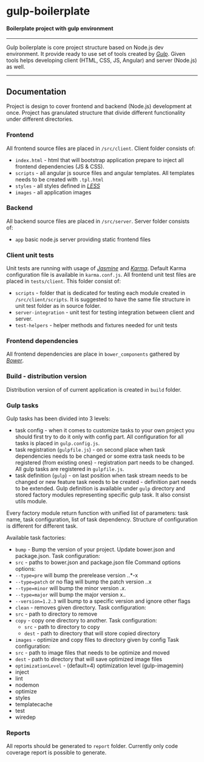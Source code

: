 # gulp-boilerplate

#### Boilerplate project with gulp environment

---

Gulp boilerplate is core project structure based on Node.js dev environment. It provide ready to use set of tools
created by [*Gulp*](https://github.com/gulpjs/gulp).
Given tools helps developing client (HTML, CSS, JS, Angular) and server (Node.js) as well.

---

## Documentation

Project is design to cover frontend and backend (Node.js) development at once. Project has granulated structure
that divide different functionality under different directories.

### Frontend
All frontend source files are placed in `/src/client`.
Client folder consists of:
 - `index.html` - html that will bootstrap application prepare to inject all frontend dependencies (JS & CSS).
 - `scripts` - all angular js source files and angular templates. All templates needs to be created with `.tpl.html`
 - `styles` - all styles defined in [*LESS*](https://github.com/less)
 - `images` - all application images

### Backend
All backend source files are placed in `/src/server`.
Server folder consists of:
 - `app` basic node.js server providing static frontend files

### Client unit tests
Unit tests are running with usage of [*Jasmine*](https://github.com/jasmine/jasmine) and
[*Karma*](https://github.com/karma-runner/karma).
Default Karma configuration file is available in `karma.conf.js`.
All frontend unit test files are placed in `tests/client`. This folder consist of:
 - `scripts` - folder that is dedicated for testing each module created in `/src/client/scripts`. It is suggested to have
 the same file structure in unit test folder as in source folder.
 - `server-integration` - unit test for testing integration between client and server.
 - `test-helpers` - helper methods and fixtures needed for unit tests

### Frontend dependencies
All frontend dependencies are place in `bower_components` gathered by [*Bower*](https://github.com/bower/bower).

### Build - distribution version
Distribution version of of current application is created in `build` folder.
 
### Gulp tasks
Gulp tasks has been divided into 3 levels:
 - task config - when it comes to customize tasks to your own project you should first try to do it 
 only with config part. All configuration for all tasks is placed in `gulp.config.js`.
 - task registration (`gulpfile.js`) - on second place when task dependencies needs to be changed or some extra task 
 needs to be registered (from existing ones) - registration part needs to be changed.
 All gulp tasks are registered in `gulpfile.js`.
 - task definition (`gulp`) - on last position when task stream needs to be changed or new feature task needs
 to be created - definition part needs to be extended. Gulp definition is available under `gulp` directory and
 stored factory modules representing specific gulp task. It also consist utils module. 


Every factory module return function with unified list of parameters: task name, task configuration,
list of task dependency. Structure of configuration is different for different task.
 
Available task factories:
 - `bump` - Bump the version of your project. Update bower.json and package.json.
 Task configuration:
  - `src` - paths to bower.json and package.json file
 Command options options:
  - `--type=pre` will bump the prerelease version *.*.*-x
  - `--type=patch` or no flag will bump the patch version *.*.x
  - `--type=minor` will bump the minor version *.x.*
  - `--type=major` will bump the major version x.*.*
  - `--version=1.2.3` will bump to a specific version and ignore other flags
 - `clean` - removes given directory.
 Task configuration:
  - `src` - path to directory to remove
 - `copy` - copy one directory to another.
  Task configuration:
   - `src` - path to directory to copy
   - `dest` - path to directory that will store copied directory
 - `images` - optimize and copy files to directory given by config
 Task configuration:
  - `src` - path to image files that needs to be optimize and moved
  - `dest` - path to directory that will save optimized image files
  - `optimizationLevel` - (default=4) optimization level (gulp-imagemin)
 - inject
 - lint
 - nodemon
 - optimize
 - styles
 - templatecache
 - test
 - wiredep

### Reports
All reports should be generated to `report` folder. Currently only code coverage report is possible to generate.